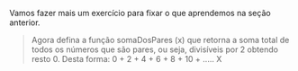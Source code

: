 Vamos fazer mais um exercício para fixar o que aprendemos na seção anterior.

> Agora defina a função somaDosPares (x) que retorna a soma total de todos os números que são pares, ou seja, divisíveis por 2 obtendo resto 0.
Desta forma: 0 + 2 + 4 + 6 + 8 + 10 + ..... X
